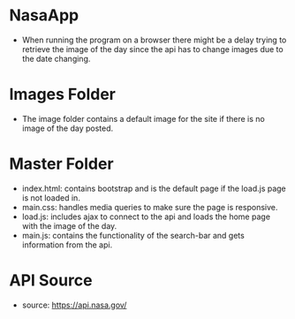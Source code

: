 # NasaApp
  - When running the program on a browser there might be a delay trying to retrieve the image of the day since the api has to change images due to the date changing.
# Images Folder
  - The image folder contains a default image for the site if there is no image of the day posted.
# Master Folder
  - index.html: contains bootstrap and is the default page if the load.js page is not loaded in.
  - main.css: handles media queries to make sure the page is responsive.
  - load.js: includes ajax to connect to the api and loads the home page with the image of the day.
  - main.js: contains the functionality of the search-bar and gets information from the api.
# API Source
  - source: https://api.nasa.gov/
